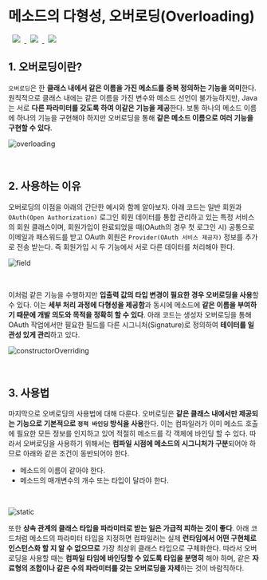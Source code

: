# 메소드의 다형성, 오버로딩(Overloading)
<a href="http://melonicedlatte.com/">
    <img src="https://img.shields.io/badge/Java-red"
        style="height : auto; margin-left : 8px; margin-right : 8px;"/>
    <img src="https://img.shields.io/badge/OOP-orange"
        style="height : auto; margin-left : 8px; margin-right : 8px;"/>
    <img src="https://img.shields.io/badge/Overloading-yellow" style="height : auto; margin-left : 8px; margin-right : 8px;"/>
</a>

## 1. 오버로딩이란?
`오버로딩`은 한 **클래스 내에서 같은 이름을 가진 메소드를 중복 정의하는 기능을 의미**한다. 원칙적으로 클래스 내에는 같은 이름을 
가진 변수와 메소드 선언이 불가능하지만, Java는 서로 **다른 파라미터를 갖도록 하여 이같은 기능을 제공**한다. 보통 하나의 메소드 
이름에 하나의 기능을 구현해야 하지만 오버로딩을 통해 **같은 메소드 이름으로 여러 기능을 구현할 수 있다**.

![overloading](https://user-images.githubusercontent.com/78818063/174912138-0842a537-72e3-4ade-964e-b66e0671f36e.png)

<br>

## 2. 사용하는 이유
오버로딩의 이점을 아래의 간단한 예시와 함께 알아보자. 아래 코드는 일반 회원과 `OAuth(Open Authorization)` 로그인 회원 데이터를 
통합 관리하고 있는 특정 서비스의 회원 클래스이며, 회원가입이 완료되었을 때(OAuth의 경우 첫 로그인 시) 공통으로 이메일과 패스워드를 받고 
OAuth 회원은 `Provider(OAuth 서비스 제공자)` 정보를 추가로 전송 받는다. 즉 회원가입 시 두 기능에서 서로 다른 데이터를 처리해야 한다.

![field](https://user-images.githubusercontent.com/78818063/174912478-44ade730-a863-425a-9752-eb9db5d22960.png)

<br>

이처럼 같은 기능을 수행하지만 **입출력 값의 타입 변경이 필요한 경우 오버로딩을 사용**할 수 있다. 이는 **세부 처리 과정에 다형성을 제공함**과 동시에 
메소드에 **같은 이름을 부여하기 때문에 개발 의도와 목적을 정확히 할 수 있다**. 아래 코드는 생성자 오버로딩을 통해 OAuth 작업에서만 필요한 필드를 
다른 시그니처(Signature)로 정의하여 **테이터를 일관성 있게 관리**하고 있다.

![constructorOverriding](https://user-images.githubusercontent.com/78818063/174912745-da2dbb38-0bab-4c70-a73b-dcb975ba52b5.png)

<br>

## 3. 사용법
마지막으로 오버로딩의 사용법에 대해 다룬다. 오버로딩은 **같은 클래스 내에서만 제공되는 기능으로 기본적으로 `정적 바인딩` 방식을 사용**한다. 이는 
컴파일러가 이미 메소드 호출에 필요한 모든 정보를 인지하고 있어 적절히 메소드를 각 객체에 바인딩 할 수 있다. 따라서 오버로딩을 사용하기 위해서는 
**컴파일 시점에 메소드의 시그니처가 구분**되어야 하므로 아래와 같은 조건이 동반되어야 한다.

* 메소드의 이름이 같아야 한다.
* 메소드의 매개변수의 개수 또는 타입이 달라야 한다.

<br>

![static](https://user-images.githubusercontent.com/78818063/174913085-1d45586e-b392-4f49-8e00-6aa19e5081fd.png)

또한 **상속 관계의 클래스 타입을 파라미터로 받는 일은 가급적 피하는 것이 좋다**. 아래 코드처럼 메소드의 파라미터 타입을 지정하면 컴파일러는 실제 
**런타임에서 어떤 구현체로 인스턴스화 할 지 알 수 없으므로** 가장 최상위 클래스 타입으로 구체화한다. 따라서 오버로딩을 사용할 때는 **컴파일 타임에 
바인딩할 수 있도록 타입을 분명히** 해야 하며, 같은 **자료형의 조합이나 같은 수의 파라미터를 갖는 오버로딩을 자제**하는 것이 바람직하다.

<br>
